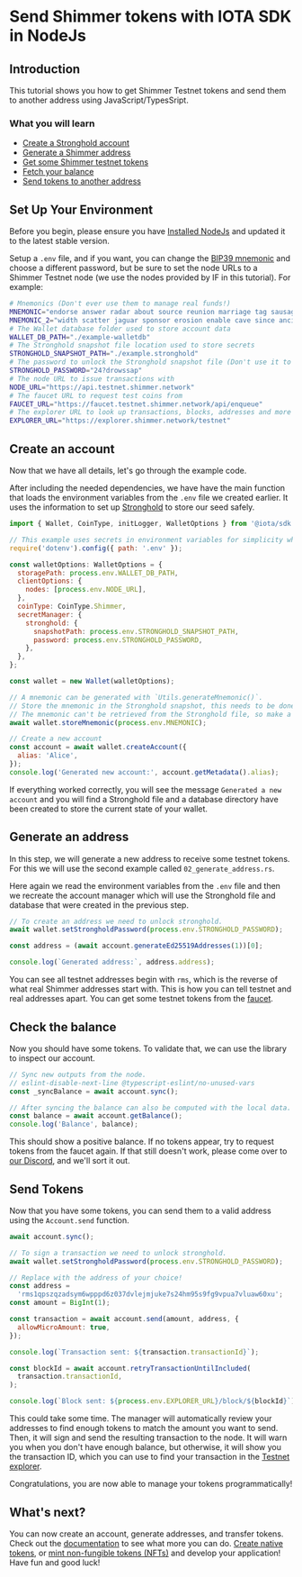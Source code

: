 # Send Shimmer tokens with IOTA SDK in NodeJs

## Introduction

This tutorial shows you how to get Shimmer Testnet tokens and send them to another address using JavaScript/TypesSript.

### What you will learn

- [Create a Stronghold account](#create-an-account)
- [Generate a Shimmer address](#generate-an-address)
- [Get some Shimmer testnet tokens](https://faucet.testnet.shimmer.network/)
- [Fetch your balance](#check-the-balance)
- [Send tokens to another address](#send-tokens)

## Set Up Your Environment

Before you begin, please ensure you have [Installed NodeJs](https://nodejs.org/) and updated it to the latest stable version.

Setup a `.env` file, and if you want, you can change the [BIP39 mnemonic](https://en.bitcoin.it/wiki/BIP_0039) and choose a different password, but be sure to set the node URLs to a Shimmer Testnet node (we use the nodes provided by IF in this tutorial). For example:

```sh
# Mnemonics (Don't ever use them to manage real funds!)
MNEMONIC="endorse answer radar about source reunion marriage tag sausage weekend frost daring base attack because joke dream slender leisure group reason prepare broken river"
MNEMONIC_2="width scatter jaguar sponsor erosion enable cave since ancient first garden royal luggage exchange ritual exotic play wall clinic ride autumn divert spin exchange"
# The Wallet database folder used to store account data
WALLET_DB_PATH="./example-walletdb"
# The Stronghold snapshot file location used to store secrets
STRONGHOLD_SNAPSHOT_PATH="./example.stronghold"
# The password to unlock the Stronghold snapshot file (Don't use it to protect real secrets!)
STRONGHOLD_PASSWORD="24?drowssap"
# The node URL to issue transactions with
NODE_URL="https://api.testnet.shimmer.network"
# The faucet URL to request test coins from
FAUCET_URL="https://faucet.testnet.shimmer.network/api/enqueue"
# The explorer URL to look up transactions, blocks, addresses and more
EXPLORER_URL="https://explorer.shimmer.network/testnet"
```

## Create an account

Now that we have all details, let's go through the example code.

After including the needed dependencies, we have have the main function that loads the environment variables from the `.env` file we created earlier. It uses the information to set up [Stronghold](/stronghold.rs/welcome) to store our seed safely.

```js
import { Wallet, CoinType, initLogger, WalletOptions } from '@iota/sdk';

// This example uses secrets in environment variables for simplicity which should not be done in production.
require('dotenv').config({ path: '.env' });

const walletOptions: WalletOptions = {
  storagePath: process.env.WALLET_DB_PATH,
  clientOptions: {
    nodes: [process.env.NODE_URL],
  },
  coinType: CoinType.Shimmer,
  secretManager: {
    stronghold: {
      snapshotPath: process.env.STRONGHOLD_SNAPSHOT_PATH,
      password: process.env.STRONGHOLD_PASSWORD,
    },
  },
};

const wallet = new Wallet(walletOptions);

// A mnemonic can be generated with `Utils.generateMnemonic()`.
// Store the mnemonic in the Stronghold snapshot, this needs to be done only the first time.
// The mnemonic can't be retrieved from the Stronghold file, so make a backup in a secure place!
await wallet.storeMnemonic(process.env.MNEMONIC);

// Create a new account
const account = await wallet.createAccount({
  alias: 'Alice',
});
console.log('Generated new account:', account.getMetadata().alias);
```

If everything worked correctly, you will see the message `Generated a new account` and you will find a Stronghold file and a database directory have been created to store the current state of your wallet.

## Generate an address

In this step, we will generate a new address to receive some testnet tokens. For this we will use the second example called `02_generate_address.rs`.

Here again we read the environment variables from the `.env` file and then we recreate the account manager which will use the Stronghold file and database that were created in the previous step.

```js
// To create an address we need to unlock stronghold.
await wallet.setStrongholdPassword(process.env.STRONGHOLD_PASSWORD);

const address = (await account.generateEd25519Addresses(1))[0];

console.log(`Generated address:`, address.address);
```

You can see all testnet addresses begin with `rms`, which is the reverse of what real Shimmer addresses start with. This is how you can tell testnet and real addresses apart. You can get some testnet tokens from the [faucet](https://faucet.testnet.shimmer.network).

## Check the balance

Now you should have some tokens. To validate that, we can use the library to inspect our account.

```js
// Sync new outputs from the node.
// eslint-disable-next-line @typescript-eslint/no-unused-vars
const _syncBalance = await account.sync();

// After syncing the balance can also be computed with the local data. (This is optional.)
const balance = await account.getBalance();
console.log('Balance', balance);
```

This should show a positive balance. If no tokens appear, try to request tokens from the faucet again. If that still doesn't work, please come over to [our Discord](https://discord.iota.org/), and we'll sort it out.

## Send Tokens

Now that you have some tokens, you can send them to a valid address using the `Account.send` function. 

```js
await account.sync();

// To sign a transaction we need to unlock stronghold.
await wallet.setStrongholdPassword(process.env.STRONGHOLD_PASSWORD);

// Replace with the address of your choice!
const address =
  'rms1qpszqzadsym6wpppd6z037dvlejmjuke7s24hm95s9fg9vpua7vluaw60xu';
const amount = BigInt(1);

const transaction = await account.send(amount, address, {
  allowMicroAmount: true,
});

console.log(`Transaction sent: ${transaction.transactionId}`);

const blockId = await account.retryTransactionUntilIncluded(
  transaction.transactionId,
);

console.log(`Block sent: ${process.env.EXPLORER_URL}/block/${blockId}`);
```

This could take some time. The manager will automatically review your addresses to find enough tokens to match the amount you want to send. Then, it will sign and send the resulting transaction to the node. It will warn you when you don't have enough balance, but otherwise, it will show you the transaction ID, which you can use to find your transaction in the [Testnet explorer](https://explorer.testnet.shimmer.network/testnet).

Congratulations, you are now able to manage your tokens programmatically!

## What's next?

You can now create an account, generate addresses, and transfer tokens. Check out the [documentation](https://wiki.iota.org/shimmer/iota-sdk/welcome) to see what more you can do. [Create native tokens](/iota-sdk/how-tos/native-tokens/create/), or [mint non-fungible tokens (NFTs)](/iota-sdk/how-tos/nfts/mint-nft/) and develop your application! Have fun and good luck!
